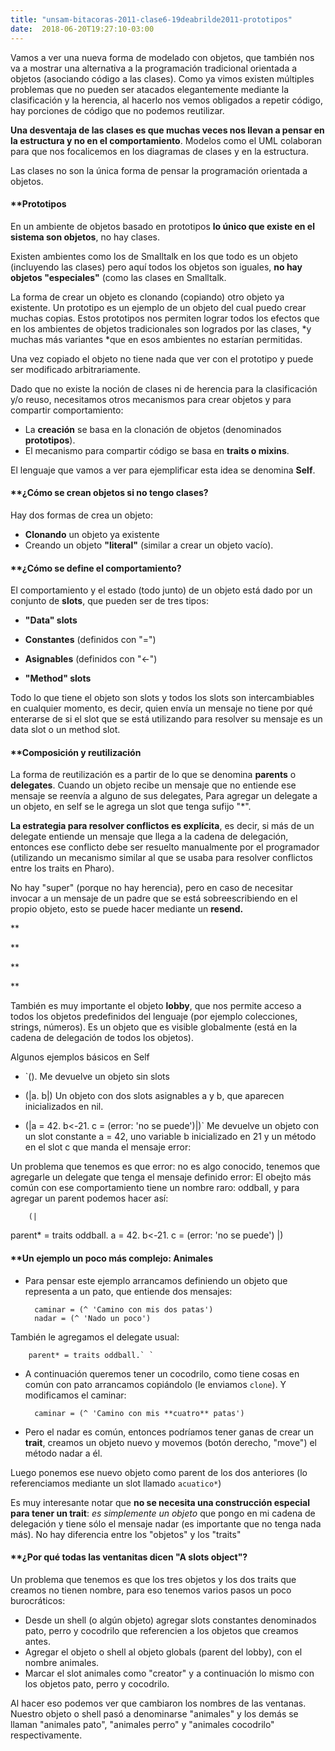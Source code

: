 ```yaml
---
title: "unsam-bitacoras-2011-clase6-19deabrilde2011-prototipos"
date:  2018-06-20T19:27:10-03:00
---
```



Vamos a ver una nueva forma de modelado con objetos, que también nos va a mostrar una alternativa a la programación tradicional orientada a objetos (asociando código a las clases). Como ya vimos existen múltiples problemas que no pueden ser atacados elegantemente mediante la clasificación y la herencia, al hacerlo nos vemos obligados a repetir código, hay porciones de código que no podemos reutilizar.


**Una desventaja de las clases es que muchas veces nos llevan a pensar en la estructura y no en el comportamiento**. Modelos como el UML colaboran para que nos focalicemos en los diagramas de clases y en la estructura.


Las clases no son la única forma de pensar la programación orientada a objetos.


#### **[]()Prototipos

En un ambiente de objetos basado en prototipos **lo único que existe en el sistema son objetos**, no hay clases. 


Existen ambientes como los de Smalltalk en los que todo es un objeto (incluyendo las clases) pero aquí todos los objetos son iguales, **no hay objetos "especiales"** (como las clases en Smalltalk.


La forma de crear un objeto es clonando (copiando) otro objeto ya existente. Un prototipo es un ejemplo de un objeto del cual puedo crear muchas copias. Estos prototipos nos permiten lograr todos los efectos que en los ambientes de objetos tradicionales son logrados por las clases, *y muchas más variantes *que en esos ambientes no estarían permitidas.


Una vez copiado el objeto no tiene nada que ver con el prototipo y puede ser modificado arbitrariamente.


Dado que no existe la noción de clases ni de herencia para la clasificación y/o reuso, necesitamos otros mecanismos para crear objetos y para compartir comportamiento:

* La **creación** se basa en la clonación de objetos (denominados **prototipos**).
* El mecanismo para compartir código se basa en **traits o mixins**.

El lenguaje que vamos a ver para ejemplificar esta idea se denomina **Self**.
#### **[]()¿Cómo se crean objetos si no tengo clases?

Hay dos formas de crea un objeto:

* **Clonando** un objeto ya existente
* Creando un objeto **"literal"** (similar a crear un objeto vacío).

#### **[]()¿Cómo se define el comportamiento?

El comportamiento y el estado (todo junto) de un objeto está dado por un conjunto de **slots**, que pueden ser de tres tipos:

* **"Data" slots**


 * **Constantes** (definidos con "=")
 * **Asignables** (definidos con "<-")
* **"Method" slots**


Todo lo que tiene el objeto son slots y todos los slots son intercambiables en cualquier momento, es decir, quien envía un mensaje no tiene por qué enterarse de si el slot que se está utilizando para resolver su mensaje es un data slot o un method slot.
#### **[]()Composición y reutilización

La forma de reutilización es a partir de lo que se denomina **parents** o **delegates**. Cuando un objeto recibe un mensaje que no entiende ese mensaje se reenvía a alguno de sus delegates, Para agregar un delegate a un objeto, en self se le agrega un slot que tenga sufijo "*".


**La estrategia para resolver conflictos es explícita**, es decir, si más de un delegate entiende un mensaje que llega a la cadena de delegación, entonces ese conflicto debe ser resuelto manualmente por el programador (utilizando un mecanismo similar al que se usaba para resolver conflictos entre los traits en Pharo).


No hay "super" (porque no hay herencia), pero en caso de necesitar invocar a un mensaje de un padre que se está sobreescribiendo en el propio objeto, esto se puede hacer mediante un **resend.**

**

**

**

**

También es muy importante el objeto **lobby**, que nos permite acceso a todos los objetos predefinidos del lenguaje (por ejemplo colecciones, strings, números). Es un objeto que es visible globalmente (está en la cadena de delegación de todos los objetos).


Algunos ejemplos básicos en Self

* `(). 
        Me devuelve un objeto sin slots


* (|a. b|)
        Un objeto con dos slots asignables a y b, que aparecen inicializados en nil.


* (|a = 42. b<-21. c = (error: 'no se puede')|)`
Me devuelve un objeto con un slot constante a = 42, uno variable b inicializado en 21 y un método en el slot c que manda el mensaje error:

Un problema que tenemos es que error: no es algo conocido, tenemos que agregarle un delegate que tenga el mensaje definido error:
El obejto más común con ese comportamiento tiene un nombre raro: oddball, y para agregar un parent podemos hacer así:

        (|
  parent* = traits oddball. 
  a = 42. 
  b<-21. 
  c = (error: 'no se puede')
|)

#### **[]()Un ejemplo un poco más complejo: Animales


* Para pensar este ejemplo arrancamos definiendo un objeto que representa a un pato, que entiende dos mensajes:

        caminar = (^ 'Camino con mis dos patas')
        nadar = (^ 'Nado un poco')

También le agregamos el delegate usual:

        parent* = traits oddball.` `


* A continuación queremos tener un cocodrilo, como tiene cosas en común con pato arrancamos copiándolo (le enviamos `clone`). Y modificamos el caminar:

        caminar = (^ 'Camino con mis **cuatro** patas')


* Pero el nadar es común, entonces podríamos tener ganas de crear un **trait**, creamos un objeto nuevo y movemos (botón derecho, "move") el método nadar a él. 

Luego ponemos ese nuevo objeto como parent de los dos anteriores (lo referenciamos mediante un slot llamado `acuatico*`)

Es muy interesante notar que **no se necesita una construcción especial para tener un trait**: *es simplemente un objeto* que pongo en mi cadena de delegación y tiene sólo el mensaje nadar (es importante que no tenga nada más). No hay diferencia entre los "objetos" y los "traits"


#### **[]()¿Por qué todas las ventanitas dicen "A slots object"?



Un problema que tenemos es que los tres objetos y los dos traits que creamos no tienen nombre, para eso tenemos varios pasos un poco burocráticos:

* Desde un shell (o algún objeto) agregar slots constantes denominados pato, perro y cocodrilo que referencien a los objetos que creamos antes.
* Agregar el objeto o shell al objeto globals (parent del lobby), con el nombre animales.
* Marcar  el slot animales como "creator" y a continuación lo mismo con los  objetos pato, perro y cocodrilo.

Al hacer eso podemos ver que cambiaron los nombres de las ventanas. Nuestro objeto o shell pasó a denominarse "animales" y los demás se llaman "animales pato", "animales perro" y "animales cocodrilo" respectivamente.